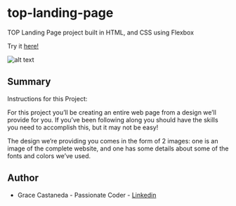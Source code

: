 # top-landing-page

TOP Landing Page project built in HTML, and CSS using Flexbox 

Try it [here!](https://graciicodes.github.io/TOP-landing-page/)

![alt text](https://github.com/graciicodes/To-Do-App/blob/master/images/Grace's%20Todo%20List%20pic.png)

## Summary

Instructions for this Project:

For this project you’ll be creating an entire web page from a design we’ll provide for you. If you’ve been following along you should have the skills you need to accomplish this, but it may not be easy!

The design we’re providing you comes in the form of 2 images: one is an image of the complete website, and one has some details about some of the fonts and colors we’ve used.



<!--testing commits-->

## Author

- Grace Castaneda - Passionate Coder - [Linkedin](https://www.linkedin.com/in/castanedagrace/)